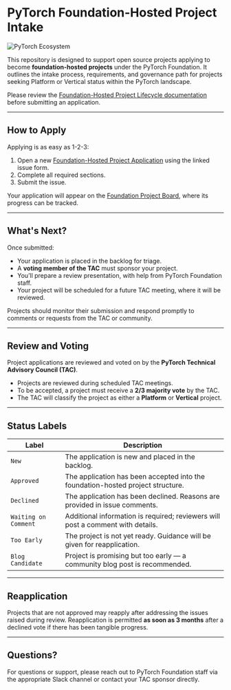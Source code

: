# PyTorch Foundation-Hosted Project Intake

![PyTorch Ecosystem](https://raw.githubusercontent.com/pytorch/pytorch/0d4cedaa47c7ee22042eb24e87eb3cfe95502404/docs/source/_static/img/pytorch-logo-dark.svg)

This repository is designed to support open source projects applying to become **foundation-hosted projects** under the PyTorch Foundation. It outlines the intake process, requirements, and governance path for projects seeking Platform or Vertical status within the PyTorch landscape.

Please review the [Foundation-Hosted Project Lifecycle documentation](https://github.com/pytorch-fdn/foundation-hosted-project/blob/main/governance/foundation-hosted-project-process.md) before submitting an application.

---

## How to Apply

Applying is as easy as 1-2-3:

1. Open a new [Foundation-Hosted Project Application](https://github.com/pytorch-fdn/foundation-hosted-project/issues/new?template=foundation-hosted-project.yml) using the linked issue form.
2. Complete all required sections.
3. Submit the issue.

Your application will appear on the [Foundation Project Board](https://github.com/orgs/pytorch-fdn/projects/6/views/1), where its progress can be tracked.

---

## What's Next?

Once submitted:
- Your application is placed in the backlog for triage.
- A **voting member of the TAC** must sponsor your project.
- You’ll prepare a review presentation, with help from PyTorch Foundation staff.
- Your project will be scheduled for a future TAC meeting, where it will be reviewed.

Projects should monitor their submission and respond promptly to comments or requests from the TAC or community.

---

## Review and Voting

Project applications are reviewed and voted on by the **PyTorch Technical Advisory Council (TAC)**.

- Projects are reviewed during scheduled TAC meetings.
- To be accepted, a project must receive a **2/3 majority vote** by the TAC.
- The TAC will classify the project as either a **Platform** or **Vertical** project.

---

## Status Labels

| Label                 | Description                                                                                  |
|----------------------|----------------------------------------------------------------------------------------------|
| `New`                | The application is new and placed in the backlog.                                            |
| `Approved`           | The application has been accepted into the foundation-hosted project structure.              |
| `Declined`           | The application has been declined. Reasons are provided in issue comments.                   |
| `Waiting on Comment` | Additional information is required; reviewers will post a comment with details.              |
| `Too Early`          | The project is not yet ready. Guidance will be given for reapplication.                      |
| `Blog Candidate`     | Project is promising but too early — a community blog post is recommended.                   |

---

## Reapplication

Projects that are not approved may reapply after addressing the issues raised during review. Reapplication is permitted **as soon as 3 months** after a declined vote if there has been tangible progress.

---

## Questions?

For questions or support, please reach out to PyTorch Foundation staff via the appropriate Slack channel or contact your TAC sponsor directly.

